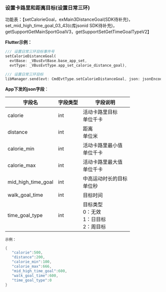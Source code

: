 ### 设置卡路里和距离目标(设置日常三环)


功能表：【setCalorieGoal，exMain3DistanceGoal(SDK待补充)，set_mid_high_time_goal_03_43(c库jsonid SDK待补充)，getSupportGetMainSportGoalV3，getSupportSetGetTimeGoalTypeV2】

**Flutter示例：**

```dart
/// 设置日常三环目标事件号
setCalorieDistanceGoal(
  evtBase: _VBusEvtBase.base_app_set,
  evtType: _VBusEvtType.app_set_calorie_distance_goal),

/// 设置日常三环目标
libManager.send(evt: CmdEvtType.setCalorieDistanceGoal, json: jsonEncode(json));
```



**App下发的json字段**：

| 字段名             | 字段类型 | 字段说明                                              |
| ------------------ | -------- | ----------------------------------------------------- |
| calorie            | int      | 活动卡路里目标 <br />单位千卡                         |
| distance           | int      | 距离 <br />单位米                                     |
| calorie_min        | int      | 活动卡路里最小值 <br />单位千卡                       |
| calorie_max        | int      | 活动卡路里最大值 <br />单位千卡                       |
| mid_high_time_goal | int      | 中高运动时长的目标 <br />单位秒                       |
| walk_goal_time     | int      | 目标时间                                              |
| time_goal_type     | int      | 目标类型<br />0：无效 <br />1：日目标 <br />2：周目标 |

`示例：`

```c
{
   "calorie":500,
   "distance":200,
   "calorie_min":100,
   "calorie_max":666,
   "mid_high_time_goal":600,
   "walk_goal_time":600,
   "time_goal_type":0
}
```
